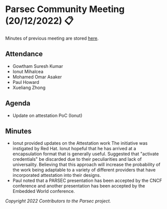 # Parsec Community Meeting (20/12/2022) 📋

Minutes of previous meeting are stored
[here](https://github.com/parallaxsecond/community/tree/main/minutes).

## Attendance

- Gowtham Suresh Kumar
- Ionut Mihalcea
- Mohamed Omar Asaker
- Paul Howard
- Xueliang Zhong

## Agenda

- Update on attestation PoC (Ionut)

## Minutes

- Ionut provided updates on the Attestation work The initiative was instigated by Red Hat. Ionut
   hopeful that he has arrived at a encapsulation format that is generally useful. Suggested that
   "activate credentials" be discarded due to their peculiarities and lack of universality.
   Believing that this approach will increase the probability of the work being adaptable to a
   variety of different providers that have incorporated attestation into their designs.
- Paul noted that a PARSEC presentation has been accepted by the CNCF conference and another
   presentation has been accepted by the Embedded World conference.

*Copyright 2022 Contributors to the Parsec project.*
